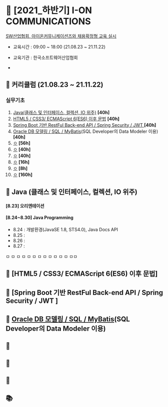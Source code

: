 # 🚀 [2021_하반기] I-ON COMMUNICATIONS
[SW산업협회, 아이온커뮤니케이션즈와 채용확정형 교육 실시](https://zdnet.co.kr/view/?no=20210824102600)
* 교육시간 : 09:00 ~ 18:00 (21.08.23 ~ 21.11.22)
* 교육기관 : 한국소프트웨어산업협회


*
## 🌱 커리큘럼 (21.08.23 ~ 21.11.22)
### 실무기초
1. [Java(클래스 및 인터페이스, 컬렉션, IO 위주)](#-java-클래스-및-인터페이스-컬렉션-IO-위주) **[40h]**
2. [HTML5 / CSS3/ ECMAScript 6(ES6) 이후 문법]([-html5--css3-ecmascript-6ES6-이후-문법) **[40h]**
3. [Spring Boot 기반 RestFul Back-end API / Spring Security / JWT ](#-Week-3) **[40h]**
4. [Oracle DB 모델링 / SQL / MyBatis](#-Week-4)(SQL Developer의 Data Modeler 이용) **[40h]**
5. [ㅇ](#-Week-5) **[56h]**
6. [ㅇ](#-Week-6) **[40h]**
7. [ㅇ](#-Week-7) **[40h]**
8. [ㅇ](#-Week-8) **[16h]**
9. [ㅇ](#-Week-9) **[8h]**
10. [ㅇ](#-Week-10) **[160h]**


## 📕 Java (클래스 및 인터페이스, 컬렉션, IO 위주) 
#### [8.23] 오리엔테이션
#### [8.24~8.30] Java Programming
- 8.24 : 개발환경(JavaSE 1.8, STS4.0), Java Docs API
- 8.25 : 
- 8.26 : 
- 8.27 : 

ㅁ
ㅁ
ㅁ
ㅁ
ㅁ
ㅁ
ㅁ
ㅁ
ㅁ
ㅁ
ㅁ
ㅁ
ㅁㅁ
## 📙 [HTML5 / CSS3/ ECMAScript 6(ES6) 이후 문법]
## 📒 [Spring Boot 기반 RestFul Back-end API / Spring Security / JWT ]
## 📗 [Oracle DB 모델링 / SQL / MyBatis](#-Week-4)(SQL Developer의 Data Modeler 이용)
## 📘 
## 📔
## 📓
## 📚 
